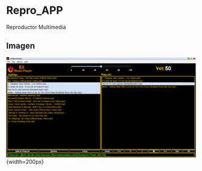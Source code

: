 # Repro_APP
Reproductor Multimedia
## Imagen
![Image app](https://github.com/giramos/Repro_APP/blob/main/Practica8Basic/src/img/repro.png){width=200px}
